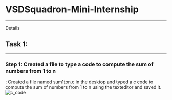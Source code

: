# VSDSquadron-Mini-Internship
---

Details 
## Task 1: 
---
### Step 1: Created a file to type a code to compute the sum of numbers from 1 to n 
  : Created a file named sum1ton.c in the desktop and typed a c code to compute the sum of numbers from 1 to n using the texteditor and saved it. 
    ![c_code](https://github.com/user-attachments/assets/8f0cbc0f-75ab-4d3a-bb36-de9114070d8c)


    
